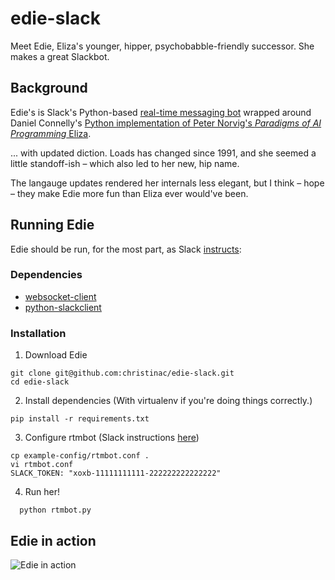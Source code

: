 # edie-slack
Meet Edie, Eliza's younger, hipper, psychobabble-friendly successor. She makes a great Slackbot.

## Background
Edie's is Slack's Python-based [real-time messaging bot](https://github.com/slackhq/python-rtmbot) wrapped around  Daniel Connelly's [Python implementation of Peter Norvig's *Paradigms of AI Programming* Eliza](https://github.com/dhconnelly/paip-python). 

... with updated diction. Loads has changed since 1991, and she seemed a little standoff-ish – which also led to her new, hip name.

The langauge updates rendered her internals less elegant, but I think – hope – they make Edie more fun than Eliza ever would've been.

## Running Edie
Edie should be run, for the most part, as Slack [instructs](http://github.com/slackhq/python-rtmbot):

### Dependencies
* [websocket-client](https://pypi.python.org/pypi/websocket-client/)
* [python-slackclient](https://github.com/slackhq/python-slackclient)

### Installation
1. Download Edie

  ````
  git clone git@github.com:christinac/edie-slack.git
  cd edie-slack
  ````

2. Install dependencies (With virtualenv if you're doing things correctly.)

  ````
  pip install -r requirements.txt
  ````

3. Configure rtmbot (Slack instructions [here](https://api.slack.com/bot-users))

  ````
  cp example-config/rtmbot.conf .
  vi rtmbot.conf
  SLACK_TOKEN: "xoxb-11111111111-222222222222222"
  ````

4. Run her!

````
  python rtmbot.py
````

## Edie in action
![Edie in action](http://i.imgur.com/DImoAqa.png)
